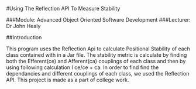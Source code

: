 #Using The Reflection API To Measure Stability

###Module: Advanced Object Oriented Software Development
###Lecturer: Dr John Healy

##Introduction

This program uses the Reflection Api to calculate Positional Stability of each class contained with in a Jar file.
The stability metric is calculate by finding both the Efferent(ce) and Afferent(ca) couplings of each class and then by using following calculation I ce/ce + ca. In order to find find the dependancies and different couplings of each class, we used the Reflection API.
This project is made as a part of college work.

